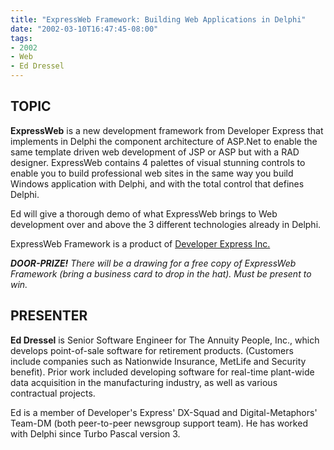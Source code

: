 ```yaml
---
title: "ExpressWeb Framework: Building Web Applications in Delphi"
date: "2002-03-10T16:47:45-08:00"
tags:
- 2002
- Web
- Ed Dressel
---
```

## TOPIC ##

**ExpressWeb** is a new development framework from Developer Express that implements in Delphi the component architecture of ASP.Net to enable the same template driven web development of JSP or ASP but with a RAD designer.  ExpressWeb contains 4 palettes of visual stunning controls to enable you to build professional web sites in the same way you build Windows application with Delphi, and with the total control that defines Delphi.

Ed will give a thorough demo of what ExpressWeb brings to Web development over and above the 3 different technologies already in Delphi.

ExpressWeb Framework is a product of [Developer Express Inc.](http://devexpress.com)

***DOOR-PRIZE!** There will be a drawing for a free copy of ExpressWeb Framework (bring a business card to drop in the hat).  Must be present to win.*

## PRESENTER ##

**Ed Dressel** is Senior Software Engineer for The Annuity People, Inc., which develops point-of-sale software for retirement products. (Customers include companies such as Nationwide Insurance, MetLife and Security benefit). Prior work included developing software for real-time plant-wide data acquisition in the manufacturing industry, as well as various contractual projects.

Ed is a member of Developer's Express' DX-Squad and Digital-Metaphors' Team-DM (both peer-to-peer newsgroup support team). He has worked with Delphi since Turbo Pascal version 3.
